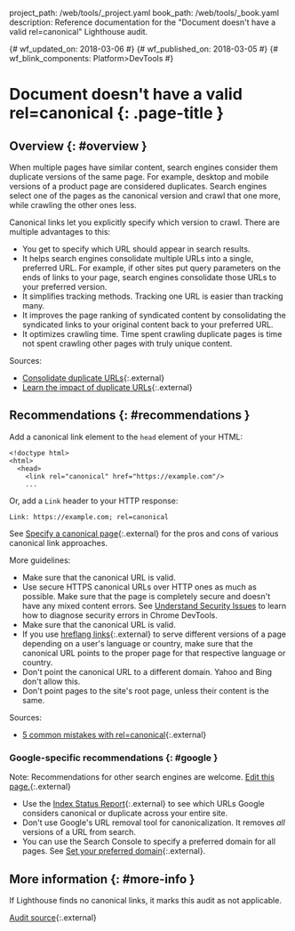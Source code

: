 project_path: /web/tools/_project.yaml
book_path: /web/tools/_book.yaml
description: Reference documentation for the "Document doesn't have a valid rel=canonical" Lighthouse audit.

{# wf_updated_on: 2018-03-06 #}
{# wf_published_on: 2018-03-05 #}
{# wf_blink_components: Platform>DevTools #}

# Document doesn't have a valid rel=canonical  {: .page-title }

## Overview {: #overview }

When multiple pages have similar content, search engines consider them duplicate versions of the
same page. For example, desktop and mobile versions of a product page are considered duplicates.
Search engines select one of the pages as the canonical version and crawl that one more, while
crawling the other ones less.

Canonical links let you explicitly specify which version to crawl. There are multiple
advantages to this:

* You get to specify which URL should appear in search results.
* It helps search engines consolidate multiple URLs into a single, preferred URL. For example,
  if other sites put query parameters on the ends of links to your page, search engines
  consolidate those URLs to your preferred version.
* It simplifies tracking methods. Tracking one URL is easier than tracking many.
* It improves the page ranking of syndicated content by consolidating the syndicated links to
  your original content back to your preferred URL.
* It optimizes crawling time. Time spent crawling duplicate pages is time not spent crawling
  other pages with truly unique content.

Sources:

* [Consolidate duplicate URLs][CDU]{:.external}
* [Learn the impact of duplicate URLs][LDU]{:.external}

[CDU]: https://support.google.com/webmasters/answer/139066
[LDU]: https://support.google.com/webmasters/answer/6080548

## Recommendations {: #recommendations }

Add a canonical link element to the `head` element of your HTML:

    <!doctype html>
    <html>
      <head>
        <link rel="canonical" href="https://example.com"/>
        ...

Or, add a `Link` header to your HTTP response:

    Link: https://example.com; rel=canonical

See [Specify a canonical page][specify]{:.external} for the pros and cons of various canonical
link approaches.

[specify]: https://support.google.com/webmasters/answer/139066

More guidelines:

* Make sure that the canonical URL is valid.
* Use secure HTTPS canonical URLs over HTTP ones as much as possible. Make sure that the page
  is completely secure and doesn't have any mixed content errors. See [Understand Security
  Issues][Security] to learn how to diagnose security errors in Chrome DevTools.
* Make sure that the canonical URL is valid.
* If you use [hreflang links][hreflang]{:.external} to serve different versions of a page
  depending on a user's language or country, make sure that the canonical URL points to the
  proper page for that respective language or country.
* Don't point the canonical URL to a different domain. Yahoo and Bing don't allow this.
* Don't point pages to the site's root page, unless their content is the same.

[Security]: /web/tools/chrome-devtools/security
[hreflang]: https://support.google.com/webmasters/answer/189077

Sources:

* [5 common mistakes with rel=canonical][5]{:.external}

[5]: https://webmasters.googleblog.com/2013/04/5-common-mistakes-with-relcanonical.html

### Google-specific recommendations {: #google }

Note: Recommendations for other search engines are welcome. [Edit this page.][Edit]{:.external}

[Edit]: https://github.com/google/WebFundamentals/tree/master/src/content/en/tools/lighthouse/audits/canonical.md

* Use the [Index Status Report][ISR]{:.external} to see which URLs Google considers canonical
  or duplicate across your entire site.
* Don't use Google's URL removal tool for canonicalization. It removes *all* versions of a URL
  from search.
* You can use the Search Console to specify a preferred domain for all pages. See [Set your
  preferred domain][Domain]{:.external}.

[ISR]: https://search.google.com/search-console/index
[Domain]: https://support.google.com/webmasters/answer/44231

## More information {: #more-info }

If Lighthouse finds no canonical links, it marks this audit as not applicable.

[Audit source][src]{:.external}

[src]: https://github.com/GoogleChrome/lighthouse/blob/master/lighthouse-core/audits/seo/canonical.js

